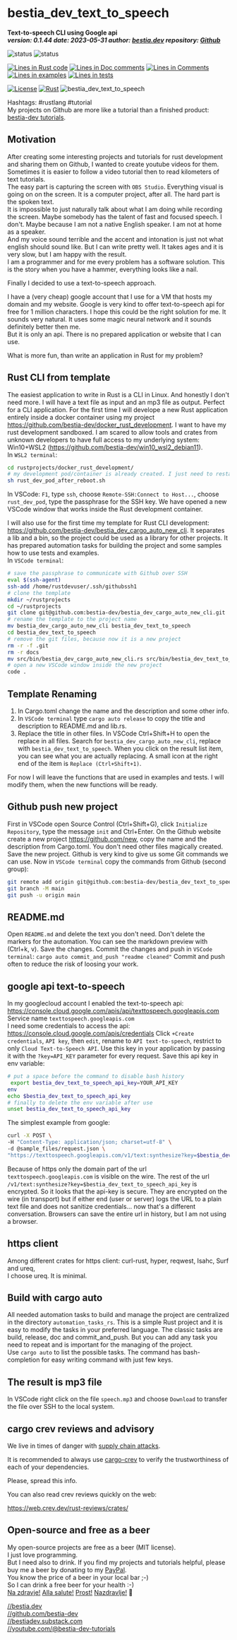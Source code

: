 [//]: # (auto_md_to_doc_comments segment start A)

# bestia_dev_text_to_speech

[//]: # (auto_cargo_toml_to_md start)

**Text-to-speech CLI using Google api**  
***version: 0.1.44 date: 2023-05-31 author: [bestia.dev]() repository: [Github](https://github.com/bestia-dev/bestia_dev_text_to_speech)***  

 ![status](https://img.shields.io/badge/maintained-green)
 ![status](https://img.shields.io/badge/ready_for_use-green)

[//]: # (auto_cargo_toml_to_md end)

[//]: # (auto_lines_of_code start)
[![Lines in Rust code](https://img.shields.io/badge/Lines_in_Rust-98-green.svg)](https://github.com/bestia-dev/bestia_dev_text_to_speech/)
[![Lines in Doc comments](https://img.shields.io/badge/Lines_in_Doc_comments-161-blue.svg)](https://github.com/bestia-dev/bestia_dev_text_to_speech/)
[![Lines in Comments](https://img.shields.io/badge/Lines_in_comments-30-purple.svg)](https://github.com/bestia-dev/bestia_dev_text_to_speech/)
[![Lines in examples](https://img.shields.io/badge/Lines_in_examples-15-yellow.svg)](https://github.com/bestia-dev/bestia_dev_text_to_speech/)
[![Lines in tests](https://img.shields.io/badge/Lines_in_tests-20-orange.svg)](https://github.com/bestia-dev/bestia_dev_text_to_speech/)

[//]: # (auto_lines_of_code end)

 [![License](https://img.shields.io/badge/license-MIT-blue.svg)](https://github.com/bestia-dev/bestia_dev_text_to_speech/blob/main/LICENSE)
 [![Rust](https://github.com/bestia-dev/bestia_dev_text_to_speech/workflows/RustAction/badge.svg)](https://github.com/bestia-dev/bestia_dev_text_to_speech/)
  ![bestia_dev_text_to_speech](https://bestia.dev/webpage_hit_counter/get_svg_image/205572024.svg)

Hashtags: #rustlang #tutorial  
My projects on Github are more like a tutorial than a finished product: [bestia-dev tutorials](https://github.com/bestia-dev/tutorials_rust_wasm).

## Motivation

After creating some interesting projects and tutorials for rust development and sharing them on Github, I wanted to create youtube videos for them. Sometimes it is easier to follow a video tutorial then to read kilometers of text tutorials.  
The easy part is capturing the screen with `OBS Studio`. Everything visual is going on on the screen. It is a computer project, after all. The hard part is the spoken text.  
It is impossible to just naturally talk about what I am doing while recording the screen. Maybe somebody has the talent of fast and focused speech. I don't. Maybe because I am not a native English speaker. I am not at home as a speaker.  
And my voice sound terrible and the accent and intonation is just not what english should sound like.
But I can write pretty well. It takes ages and it is very slow, but I am happy with the result.  
I am a programmer and for me every problem has a software solution. This is the story when you have a hammer, everything looks like a nail.

Finally I decided to use a text-to-speech approach.

I have a (very cheap) google account that I use for a VM that hosts my domain and my website. Google is very kind to offer text-to-speech api for free for 1 million characters. I hope this could be the right solution for me. It sounds very natural. It uses some magic neural network and it sounds definitely better then me.  
But it is only an api. There is no prepared application or website that I can use.

What is more fun, than write an application in Rust for my problem?  

## Rust CLI from template

The easiest application to write in Rust is a CLI in Linux. And honestly I don't need more. I will have a text file as input and an mp3 file as output. Perfect for a CLI application.
For the first time I will develope a new Rust application entirely inside a docker container using my project <https://github.com/bestia-dev/docker_rust_development>. I want to have my rust development sandboxed. I am scared to allow tools and crates from unknown developers to have full access to my underlying system: Win10+WSL2 (<https://github.com/bestia-dev/win10_wsl2_debian11>).  
In `WSL2 terminal`:

```bash
cd rustprojects/docker_rust_development/
# my development pod/container is already created. I just need to restart it after reboot
sh rust_dev_pod_after_reboot.sh
```

In VSCode: `F1`, type `ssh`, choose `Remote-SSH:Connect to Host...`, choose `rust_dev_pod`, type the passphrase for the SSH key. We have opened a new VSCode window that works inside the Rust development container.

I will also use for the first time my template for Rust CLI development: <https://github.com/bestia-dev/bestia_dev_cargo_auto_new_cli>. It separates a lib and a bin, so the project could be used as a library for other projects. It has prepared automation tasks for building the project and some samples how to use tests and examples.  
In `VSCode terminal`:

```bash
# save the passphrase to communicate with Github over SSH
eval $(ssh-agent)
ssh-add /home/rustdevuser/.ssh/githubssh1
# clone the template
mkdir ~/rustprojects
cd ~/rustprojects
git clone git@github.com:bestia-dev/bestia_dev_cargo_auto_new_cli.git
# rename the template to the project name
mv bestia_dev_cargo_auto_new_cli bestia_dev_text_to_speech
cd bestia_dev_text_to_speech
# remove the git files, because now it is a new project
rm -r -f .git
rm -r docs
mv src/bin/bestia_dev_cargo_auto_new_cli.rs src/bin/bestia_dev_text_to_speech.rs
# open a new VSCode window inside the new project
code .

```

## Template Renaming

1. In Cargo.toml change the name and the description and some other info.
2. In `VSCode terminal` type `cargo auto release` to copy the title and description to README.md and lib.rs.
3. Replace the title in other files. In VSCode Ctrl+Shift+H to open the replace in all files. Search for `bestia_dev_cargo_auto_new_cli`, replace with `bestia_dev_text_to_speech`. When you click on the result list item, you can see what you are actually replacing. A small icon at the right end of the item is `Replace (Ctrl+Shift+1)`.

For now I will leave the functions that are used in examples and tests. I will modify them, when the new functions will be ready.  

## Github push new project

First in VSCode open Source Control (Ctrl+Shift+G), click `Initialize Repository`, type the message `init` and Ctrl+Enter.
On the Github website create a new project <https://github.com/new>, copy the name and the description from Cargo.toml. You don't need other files magically created. Save the new project. Github is very kind to give us some Git commands we can use. Now in `VSCode terminal` copy the commands from Github (second group):

```bash
git remote add origin git@github.com:bestia-dev/bestia_dev_text_to_speech.git
git branch -M main
git push -u origin main
```

## README.md

Open `README.md` and delete the text you don't need. Don't delete the markers for the automation. You can see the markdown preview with (Ctrl+k, v). Save the changes.
Commit the changes and push in `VSCode terminal`: `cargo auto commit_and_push "readme cleaned"`
Commit and push often to reduce the risk of loosing your work.

## google api text-to-speech

In my googlecloud account I enabled the text-to-speech api: <https://console.cloud.google.com/apis/api/texttospeech.googleapis.com>  
Service name `texttospeech.googleapis.com`  
I need some credentials to access the api: <https://console.cloud.google.com/apis/credentials>
Click `+Create credentials`, `API key`, then `edit`, rename to `API text-to-speech`, restrict to only `Cloud Text-to-Speech API`.
Use this key in your application by passing it with the `?key=API_KEY` parameter for every request.
Save this api key in env variable:

```bash
# put a space before the command to disable bash history
 export bestia_dev_text_to_speech_api_key=YOUR_API_KEY
env
echo $bestia_dev_text_to_speech_api_key
# finally to delete the env variable after use
unset bestia_dev_text_to_speech_api_key
```

The simplest example from google:

```bash
curl -X POST \
-H "Content-Type: application/json; charset=utf-8" \
-d @sample_files/request.json \
"https://texttospeech.googleapis.com/v1/text:synthesize?key=$bestia_dev_text_to_speech_api_key"
```

Because of https only the domain part of the url `texttospeech.googleapis.com` is visible on the wire. The rest of the url `/v1/text:synthesize?key=$bestia_dev_text_to_speech_api_key` is encrypted. So it looks that the api-key is secure. They are encrypted on the wire (in transport) but if either end (user or server) logs the URL to a plain text file and does not sanitize credentials... now that's a different conversation. Browsers can save the entire url in history, but I am not using a browser.

## https client

Among different crates for https client: curl-rust, hyper, reqwest, Isahc, Surf and ureq,  
I choose ureq. It is minimal.

## Build with cargo auto

All needed automation tasks to build and manage the project are centralized in the directory `automation_tasks_rs`. This is a simple Rust project and it is easy to modify the tasks in your preferred language. The classic tasks are build, release, doc and commit_and_push. But you can add any task you need to repeat and is important for the managing of the project.  
Use `cargo auto` to list the possible tasks. The command has bash-completion for easy writing command with just few keys.  


## The result is mp3 file

In VSCode right click on the file `speech.mp3` and choose `Download` to transfer the file over SSH to the local system.

## cargo crev reviews and advisory

We live in times of danger with [supply chain attacks](https://en.wikipedia.org/wiki/Supply_chain_attack).

It is recommended to always use [cargo-crev](https://github.com/crev-dev/cargo-crev) to verify the trustworthiness of each of your dependencies.

Please, spread this info.

You can also read crev reviews quickly on the web:

<https://web.crev.dev/rust-reviews/crates/>

## Open-source and free as a beer

My open-source projects are free as a beer (MIT license).  
I just love programming.  
But I need also to drink. If you find my projects and tutorials helpful, please buy me a beer by donating to my [PayPal](https://paypal.me/LucianoBestia).  
You know the price of a beer in your local bar ;-)  
So I can drink a free beer for your health :-)  
[Na zdravje!](https://translate.google.com/?hl=en&sl=sl&tl=en&text=Na%20zdravje&op=translate) [Alla salute!](https://dictionary.cambridge.org/dictionary/italian-english/alla-salute) [Prost!](https://dictionary.cambridge.org/dictionary/german-english/prost) [Nazdravlje!](https://matadornetwork.com/nights/how-to-say-cheers-in-50-languages/) 🍻

[//bestia.dev](https://bestia.dev)  
[//github.com/bestia-dev](https://github.com/bestia-dev)  
[//bestiadev.substack.com](https://bestiadev.substack.com)  
[//youtube.com/@bestia-dev-tutorials](https://youtube.com/@bestia-dev-tutorials)  



[//]: # (auto_md_to_doc_comments segment end A)
